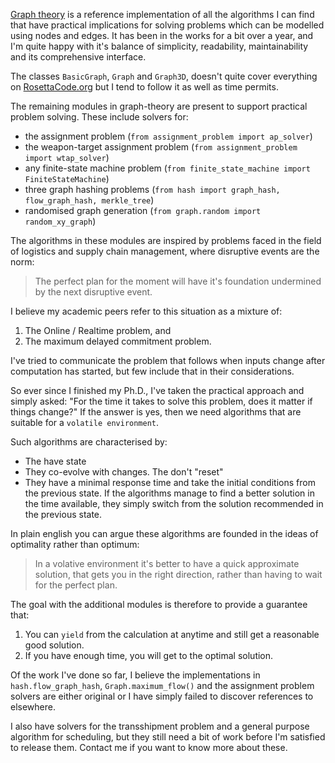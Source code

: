 [Graph theory](https://pypi.org/project/graph-theory/) is a reference implementation
of all the algorithms I can find that have practical implications for solving problems
which can be modelled using nodes and edges. It has been in the works for a bit
over a year, and I'm quite happy with it's balance of simplicity, readability,
maintainability and its comprehensive interface.

The classes `BasicGraph`, `Graph` and `Graph3D`, doesn't quite cover everything 
on [RosettaCode.org](http://rosettacode.org/wiki/Rosetta_Code) but I tend to 
follow it as well as time permits.

The remaining modules in graph-theory are present to support practical problem
solving. These include solvers for:

- the assignment problem (`from assignment_problem import ap_solver`)
- the weapon-target assignment problem (`from assignment_problem import wtap_solver`)
- any finite-state machine problem (`from finite_state_machine import FiniteStateMachine`)
- three graph hashing problems (`from hash import graph_hash, flow_graph_hash, merkle_tree`) 
- randomised graph generation (`from graph.random import random_xy_graph`)


The algorithms in these modules are inspired by problems faced in the field of 
logistics and supply chain management, where disruptive events are the norm: 

>The perfect plan for the moment will have it's foundation
undermined by the next disruptive event.

I believe my academic peers refer to this situation as a mixture of:

1. The Online / Realtime problem, and 
2. The maximum delayed commitment problem.

I've tried to communicate the problem that follows when inputs change after 
computation has started, but few include that in their considerations. 

So ever since I finished my Ph.D., I've taken the practical approach and simply
asked: "For the time it takes to solve this problem, does it matter if things change?"
If the answer is yes, then we need algorithms that are suitable for 
a `volatile environment`.

Such algorithms are characterised by:
 
- The have state 
- They co-evolve with changes. The don't "reset"
- They have a minimal response time and take the initial conditions from 
the previous state. If the algorithms manage to find a better solution in the time
available, they simply switch from the solution recommended in the previous state.

In plain english you can argue these algorithms are founded in the ideas of 
optimality rather than optimum: 

> In a volative environment it's better to have a quick approximate solution, that
gets you in the right direction, rather than having to wait for the perfect plan.

The goal with the additional modules is therefore to provide a guarantee that:
1. You can `yield` from the calculation at anytime and still get a reasonable 
good solution.
2. If you have enough time, you will get to the optimal solution.

Of the work I've done so far, I believe the implementations in `hash.flow_graph_hash`, 
`Graph.maximum_flow()` and the assignment problem solvers are either original 
or I have simply failed to discover references to elsewhere.

I also have solvers for the transshipment problem and a general purpose algorithm
for scheduling, but they still need a bit of work before I'm satisfied to release
them. Contact me if you want to know more about these.



